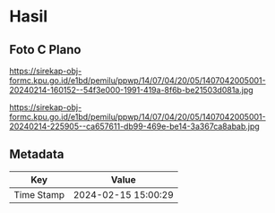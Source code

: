 # Hasil

## Foto C Plano

https://sirekap-obj-formc.kpu.go.id/e1bd/pemilu/ppwp/14/07/04/20/05/1407042005001-20240214-160152--54f3e000-1991-419a-8f6b-be21503d081a.jpg

https://sirekap-obj-formc.kpu.go.id/e1bd/pemilu/ppwp/14/07/04/20/05/1407042005001-20240214-225905--ca657611-db99-469e-be14-3a367ca8abab.jpg


## Metadata

| Key        | Value               |
| ---------- | ------------------- |
| Time Stamp | 2024-02-15 15:00:29 |



